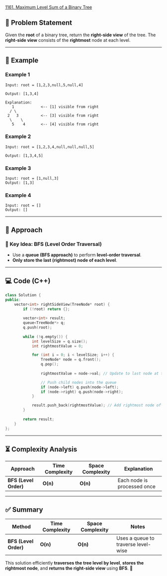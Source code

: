 [1161. Maximum Level Sum of a Binary Tree](https://leetcode.com/problems/maximum-level-sum-of-a-binary-tree/description/?envType=study-plan-v2&envId=leetcode-75)

## **📌 Problem Statement**
Given the **root** of a binary tree, return the **right-side view** of the tree. The **right-side view** consists of the **rightmost** node at each level.

---

## **🔹 Example**
### **Example 1**
```
Input: root = [1,2,3,null,5,null,4]

Output: [1,3,4]

Explanation:
   1            <-- [1] visible from right
  / \
 2   3          <-- [3] visible from right
  \    \
   5    4       <-- [4] visible from right
```

### **Example 2**
```
Input: root = [1,2,3,4,null,null,null,5]

Output: [1,3,4,5]
```

### **Example 3**
```
Input: root = [1,null,3]
Output: [1,3]
```

### **Example 4**
```
Input: root = []
Output: []
```

---

## **🚀 Approach**
### **🔑 Key Idea: BFS (Level Order Traversal)**
- Use a **queue (BFS approach)** to perform **level-order traversal**.
- **Only store the last (rightmost) node of each level**.

---

## **💻 Code (C++)**
```cpp
class Solution {
public:
    vector<int> rightSideView(TreeNode* root) {
        if (!root) return {};
        
        vector<int> result;
        queue<TreeNode*> q;
        q.push(root);
        
        while (!q.empty()) {
            int levelSize = q.size();
            int rightmostValue = 0;

            for (int i = 0; i < levelSize; i++) {
                TreeNode* node = q.front();
                q.pop();
                
                rightmostValue = node->val; // Update to last node at this level

                // Push child nodes into the queue
                if (node->left) q.push(node->left);
                if (node->right) q.push(node->right);
            }

            result.push_back(rightmostValue); // Add rightmost node of this level
        }
        
        return result;
    }
};
```

---

## **⏳ Complexity Analysis**
| Approach        | Time Complexity | Space Complexity | Explanation |
|----------------|---------------|----------------|-------------|
| **BFS (Level Order)** | **O(n)** | **O(n)** | Each node is processed once |

---

## **✅ Summary**
| Method | Time Complexity | Space Complexity | Notes |
|--------|---------------|----------------|----------------|
| **BFS (Level Order)** | **O(n)** | **O(n)** | Uses a queue to traverse level-wise |

This solution efficiently **traverses the tree level by level**, **stores the rightmost node**, and **returns the right-side view** using **BFS**. 🚀
